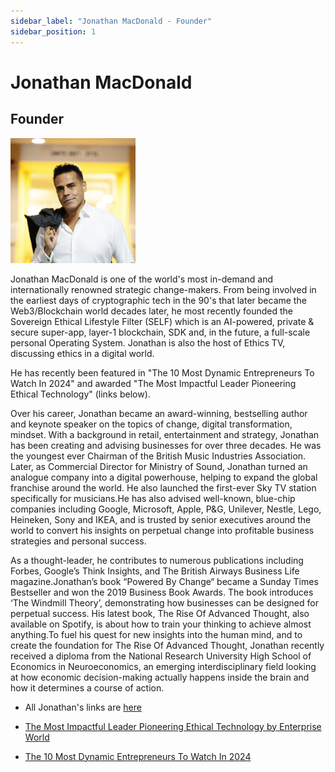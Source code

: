 ```yaml
---
sidebar_label: "Jonathan MacDonald - Founder"
sidebar_position: 1
---
```


# Jonathan MacDonald
## Founder

<img src="docusaurus/static/img/Jonathan MacDonald.png" alt="Jonathan MacDonald" width="200"/>

Jonathan MacDonald is one of the world's most in-demand and internationally renowned strategic change-makers. From being involved in the earliest days of cryptographic tech in the 90's that later became the Web3/Blockchain world decades later, he most recently founded the Sovereign Ethical Lifestyle Filter (SELF) which is an AI-powered, private & secure super-app, layer-1 blockchain, SDK and, in the future, a full-scale personal Operating System. Jonathan is also the host of Ethics TV, discussing ethics in a digital world.

He has recently been featured in "The 10 Most Dynamic Entrepreneurs To Watch In 2024" and awarded "The Most Impactful Leader Pioneering Ethical Technology" (links below).

Over his career, Jonathan became an award-winning, bestselling author and keynote speaker on the topics of change, digital transformation, mindset. With a background in retail, entertainment and strategy, Jonathan has been creating and advising businesses for over three decades. He was the youngest ever Chairman of the British Music Industries Association. Later, as Commercial Director for Ministry of Sound, Jonathan turned an analogue company into a digital powerhouse, helping to expand the global franchise around the world. He also launched the first-ever Sky TV station specifically for musicians.He has also advised well-known, blue-chip companies including Google, Microsoft, Apple, P&G, Unilever, Nestle, Lego, Heineken, Sony and IKEA, and is trusted by senior executives around the world to convert his insights on perpetual change into profitable business strategies and personal success. 

As a thought-leader, he contributes to numerous publications including Forbes, Google’s Think Insights, and The British Airways Business Life magazine.Jonathan’s book “Powered By Change“ became a Sunday Times Bestseller and won the 2019 Business Book Awards. The book introduces ‘The Windmill Theory’, demonstrating how businesses can be designed for perpetual success. His latest book, The Rise Of Advanced Thought, also available on Spotify, is about how to train your thinking to achieve almost anything.To fuel his quest for new insights into the human mind, and to create the foundation for The Rise Of Advanced Thought, Jonathan recently received a diploma from the National Research University High School of Economics in Neuroeconomics, an emerging interdisciplinary field looking at how economic decision-making actually happens inside the brain and how it determines a course of action.

* All Jonathan's links are [here](https://linktr.ee/jonathanmacdonald)

* [The Most Impactful Leader Pioneering Ethical Technology by Enterprise World](https://theenterpriseworld.com/self-and-entirety-jonathan-macdonald/)

* [The 10 Most Dynamic Entrepreneurs To Watch In 2024](https://thechiefnavigators.com/jonathan-macdonald-shaping-the-future-of-businesses-and-technology/)